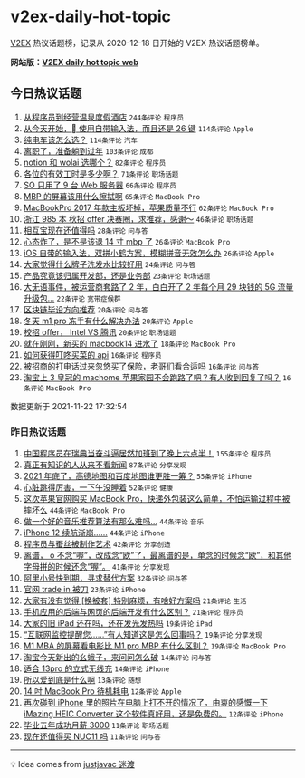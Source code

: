 # v2ex-daily-hot-topic

[V2EX](https://www.v2ex.com/) 热议话题榜，记录从 2020-12-18 日开始的 V2EX 热议话题榜单。

**网站版：[V2EX daily hot topic web](https://boojack.github.io/v2ex-daily-hot-topic-web/)**

## 今日热议话题

<!-- TODAY BEGIN -->

1. [从程序员到经营温泉度假酒店](https://www.v2ex.com/t/817022) `244条评论` `程序员`
1. [从今天开始， 使用自带输入法，而且还是 26 键](https://www.v2ex.com/t/817021) `114条评论` `Apple`
1. [纯电车该怎么选？](https://www.v2ex.com/t/817033) `114条评论` `汽车`
1. [离职了，准备躺到过年](https://www.v2ex.com/t/817041) `103条评论` `成都`
1. [notion 和 wolai 选哪个？](https://www.v2ex.com/t/817134) `82条评论` `程序员`
1. [各位的有效工时是多少啊？](https://www.v2ex.com/t/817092) `71条评论` `职场话题`
1. [SO 只用了 9 台 Web 服务器](https://www.v2ex.com/t/817121) `66条评论` `程序员`
1. [MBP 的屏幕该用什么擦拭啊](https://www.v2ex.com/t/817104) `65条评论` `MacBook Pro`
1. [MacBookPro 2017 年款主板坏掉，苹果质量不行](https://www.v2ex.com/t/817035) `62条评论` `MacBook Pro`
1. [浙江 985 本 秋招 offer 决赛圈，求推荐，感谢～](https://www.v2ex.com/t/817038) `46条评论` `职场话题`
1. [相互宝现在还值得吗](https://www.v2ex.com/t/817209) `28条评论` `问与答`
1. [心态炸了，是不是该退 14 寸 mbp 了](https://www.v2ex.com/t/817240) `26条评论` `MacBook Pro`
1. [iOS 自带的输入法，双拼小鹤方案，模糊拼音无效怎么办](https://www.v2ex.com/t/817060) `26条评论` `Apple`
1. [大家觉得什么牌子洗发水比较好用](https://www.v2ex.com/t/817185) `24条评论` `问与答`
1. [产品究竟该归属开发部，还是业务部](https://www.v2ex.com/t/817172) `23条评论` `职场话题`
1. [大无语事件，被运营商套路了 2 年，白白开了 2 年每个月 29 块钱的 5G 流量升级包...](https://www.v2ex.com/t/817153) `22条评论` `宽带症候群`
1. [区块链毕设方向推荐](https://www.v2ex.com/t/817163) `20条评论` `问与答`
1. [冬天 m1 pro 冻手有什么解决办法](https://www.v2ex.com/t/817119) `20条评论` `Apple`
1. [校招 offer， Intel VS 腾讯](https://www.v2ex.com/t/817110) `20条评论` `职场话题`
1. [就在刚刚，新买的 macbook14 进水了](https://www.v2ex.com/t/817118) `18条评论` `MacBook Pro`
1. [如何获得叮咚买菜的 api](https://www.v2ex.com/t/817220) `16条评论` `程序员`
1. [被招商的打电话过来忽悠买了保险，老哥们看合适吗](https://www.v2ex.com/t/817158) `16条评论` `问与答`
1. [淘宝上 3 皇冠的 machome 苹果家园不会跑路了吧？有人收到回复了吗？](https://www.v2ex.com/t/817065) `16条评论` `MacBook Pro`

数据更新于 2021-11-22 17:32:54

<!-- TODAY END -->

### 昨日热议话题

<!-- YESTERDAY BEGIN -->

1. [中国程序员在瑞典当奋斗逼居然加班到了晚上六点半！](https://www.v2ex.com/t/816950) `155条评论` `程序员`
1. [真正有知识的人从来不看新闻](https://www.v2ex.com/t/816886) `87条评论` `分享发现`
1. [2021 年底了，高德地图和百度地图谁更胜一筹？](https://www.v2ex.com/t/816887) `55条评论` `iPhone`
1. [心脏跳得厉害，一下午没睡着](https://www.v2ex.com/t/816944) `52条评论` `健康`
1. [这次苹果官网购买 MacBook Pro，快递外包装这么简单，不怕运输过程中被摔坏么](https://www.v2ex.com/t/816933) `44条评论` `MacBook Pro`
1. [做一个好的音乐推荐算法有那么难吗…](https://www.v2ex.com/t/816891) `44条评论` `音乐`
1. [iPhone 12 续航渐崩……](https://www.v2ex.com/t/816893) `44条评论` `iPhone`
1. [程序员与蚕丝被制作艺术](https://www.v2ex.com/t/816946) `42条评论` `分享创造`
1. [离谱， o 不念“喔”，改成念“欧”了，最离谱的是，单念的时候念“欧”，和其他字母拼的时候还念“喔”。](https://www.v2ex.com/t/816955) `41条评论` `分享发现`
1. [阿里小号快到期，寻求替代方案](https://www.v2ex.com/t/816892) `32条评论` `问与答`
1. [官网 trade in 被刀](https://www.v2ex.com/t/816890) `23条评论` `iPhone`
1. [大家有没有觉得 [换被套] 特别麻烦，有啥好方案吗](https://www.v2ex.com/t/816993) `21条评论` `生活`
1. [手机应用的后端与网页的后端开发有什么区别？](https://www.v2ex.com/t/816922) `21条评论` `程序员`
1. [大家的旧 iPad 还在吗，还在发光发热吗](https://www.v2ex.com/t/816978) `19条评论` `iPad`
1. [“互联网监控提醒您……”有人知道这是怎么回事吗？](https://www.v2ex.com/t/816945) `19条评论` `分享发现`
1. [M1 MBA 的屏幕看电影比 M1 pro MBP 有什么区别？](https://www.v2ex.com/t/816913) `19条评论` `MacBook Pro`
1. [淘宝今天新出的幺蛾子，来问问怎么破](https://www.v2ex.com/t/816923) `14条评论` `问与答`
1. [适合 13pro 的立式无线充](https://www.v2ex.com/t/816921) `14条评论` `iPhone`
1. [所以爱到底是什么啊](https://www.v2ex.com/t/816970) `13条评论` `随想`
1. [14 吋 MacBook Pro 待机耗电](https://www.v2ex.com/t/816992) `12条评论` `Apple`
1. [再次碰到 iPhone 里的照片在电脑上打不开的情况了，由衷的感慨一下 iMazing HEIC Converter 这个软件真好用，还是免费的。](https://www.v2ex.com/t/816906) `12条评论` `iPhone`
1. [毕业五年成功月薪 3000](https://www.v2ex.com/t/816983) `11条评论` `职场话题`
1. [现在还值得买 NUC11 吗](https://www.v2ex.com/t/816959) `11条评论` `问与答`

<!-- YESTERDAY END -->

---

💡 Idea comes from [justjavac 迷渡](https://github.com/justjavac/)
